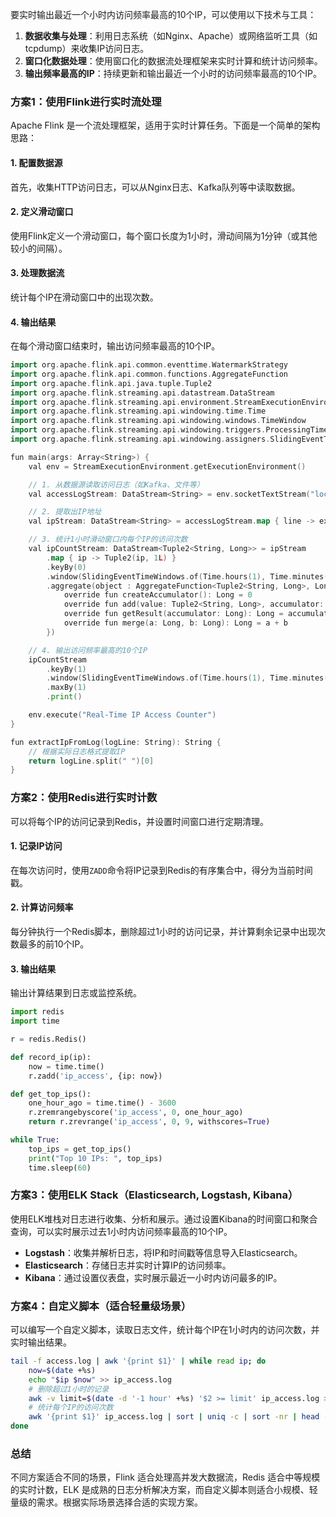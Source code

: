 要实时输出最近一个小时内访问频率最高的10个IP，可以使用以下技术与工具：

1. **数据收集与处理**：利用日志系统（如Nginx、Apache）或网络监听工具（如tcpdump）来收集IP访问日志。
2. **窗口化数据处理**：使用窗口化的数据流处理框架来实时计算和统计访问频率。
3. **输出频率最高的IP**：持续更新和输出最近一个小时的访问频率最高的10个IP。

### 方案1：使用Flink进行实时流处理

Apache Flink 是一个流处理框架，适用于实时计算任务。下面是一个简单的架构思路：

#### 1. 配置数据源
首先，收集HTTP访问日志，可以从Nginx日志、Kafka队列等中读取数据。

#### 2. 定义滑动窗口
使用Flink定义一个滑动窗口，每个窗口长度为1小时，滑动间隔为1分钟（或其他较小的间隔）。

#### 3. 处理数据流
统计每个IP在滑动窗口中的出现次数。

#### 4. 输出结果
在每个滑动窗口结束时，输出访问频率最高的10个IP。

```go
import org.apache.flink.api.common.eventtime.WatermarkStrategy
import org.apache.flink.api.common.functions.AggregateFunction
import org.apache.flink.api.java.tuple.Tuple2
import org.apache.flink.streaming.api.datastream.DataStream
import org.apache.flink.streaming.api.environment.StreamExecutionEnvironment
import org.apache.flink.streaming.api.windowing.time.Time
import org.apache.flink.streaming.api.windowing.windows.TimeWindow
import org.apache.flink.streaming.api.windowing.triggers.ProcessingTimeTrigger
import org.apache.flink.streaming.api.windowing.assigners.SlidingEventTimeWindows

fun main(args: Array<String>) {
    val env = StreamExecutionEnvironment.getExecutionEnvironment()

    // 1. 从数据源读取访问日志（如Kafka、文件等）
    val accessLogStream: DataStream<String> = env.socketTextStream("localhost", 9000)

    // 2. 提取出IP地址
    val ipStream: DataStream<String> = accessLogStream.map { line -> extractIpFromLog(line) }

    // 3. 统计1小时滑动窗口内每个IP的访问次数
    val ipCountStream: DataStream<Tuple2<String, Long>> = ipStream
        .map { ip -> Tuple2(ip, 1L) }
        .keyBy(0)
        .window(SlidingEventTimeWindows.of(Time.hours(1), Time.minutes(1)))
        .aggregate(object : AggregateFunction<Tuple2<String, Long>, Long, Long> {
            override fun createAccumulator(): Long = 0
            override fun add(value: Tuple2<String, Long>, accumulator: Long): Long = accumulator + 1
            override fun getResult(accumulator: Long): Long = accumulator
            override fun merge(a: Long, b: Long): Long = a + b
        })

    // 4. 输出访问频率最高的10个IP
    ipCountStream
        .keyBy(1)
        .window(SlidingEventTimeWindows.of(Time.hours(1), Time.minutes(1)))
        .maxBy(1)
        .print()

    env.execute("Real-Time IP Access Counter")
}

fun extractIpFromLog(logLine: String): String {
    // 根据实际日志格式提取IP
    return logLine.split(" ")[0]
}
```

### 方案2：使用Redis进行实时计数

可以将每个IP的访问记录到Redis，并设置时间窗口进行定期清理。

#### 1. 记录IP访问
在每次访问时，使用`ZADD`命令将IP记录到Redis的有序集合中，得分为当前时间戳。

#### 2. 计算访问频率
每分钟执行一个Redis脚本，删除超过1小时的访问记录，并计算剩余记录中出现次数最多的前10个IP。

#### 3. 输出结果
输出计算结果到日志或监控系统。

```python
import redis
import time

r = redis.Redis()

def record_ip(ip):
    now = time.time()
    r.zadd('ip_access', {ip: now})

def get_top_ips():
    one_hour_ago = time.time() - 3600
    r.zremrangebyscore('ip_access', 0, one_hour_ago)
    return r.zrevrange('ip_access', 0, 9, withscores=True)

while True:
    top_ips = get_top_ips()
    print("Top 10 IPs: ", top_ips)
    time.sleep(60)
```

### 方案3：使用ELK Stack（Elasticsearch, Logstash, Kibana）

使用ELK堆栈对日志进行收集、分析和展示。通过设置Kibana的时间窗口和聚合查询，可以实时展示过去1小时内访问频率最高的10个IP。

- **Logstash**：收集并解析日志，将IP和时间戳等信息导入Elasticsearch。
- **Elasticsearch**：存储日志并实时计算IP的访问频率。
- **Kibana**：通过设置仪表盘，实时展示最近一小时内访问最多的IP。

### 方案4：自定义脚本（适合轻量级场景）

可以编写一个自定义脚本，读取日志文件，统计每个IP在1小时内的访问次数，并实时输出结果。

```bash
tail -f access.log | awk '{print $1}' | while read ip; do
    now=$(date +%s)
    echo "$ip $now" >> ip_access.log
    # 删除超过1小时的记录
    awk -v limit=$(date -d '-1 hour' +%s) '$2 >= limit' ip_access.log > temp.log && mv temp.log ip_access.log
    # 统计每个IP的访问次数
    awk '{print $1}' ip_access.log | sort | uniq -c | sort -nr | head -n 10
done
```

### 总结

不同方案适合不同的场景，Flink 适合处理高并发大数据流，Redis 适合中等规模的实时计数，ELK 是成熟的日志分析解决方案，而自定义脚本则适合小规模、轻量级的需求。根据实际场景选择合适的实现方案。